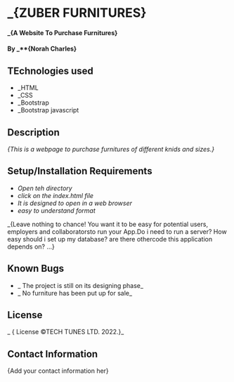 # _{ZUBER FURNITURES}

#### _{A Website To Purchase Furnitures}

#### By _**{Norah Charles}

## TEchnologies used
* _HTML
* _CSS
* _Bootstrap
* _Bootstrap javascript

## Description
_{This is a webpage to purchase furnitures of different knids and sizes.}_

## Setup/Installation Requirements
* _Open teh directory_
* _click on the index.html file_
* _It is designed to open in a web browser_
* _easy to understand format_

_{Leave nothing to chance! You want it to be easy for potential users, employers and collaboratorsto run your App.Do i need to run a server? How easy should i set up my database? are there othercode this application depends on? ...}

## Known Bugs
* _ The project is still on its designing phase_
* _ No furniture has been put up for sale_

## License 
_ { License &copy;TECH TUNES LTD. 2022.}_

## Contact Information
{Add your contact information her}